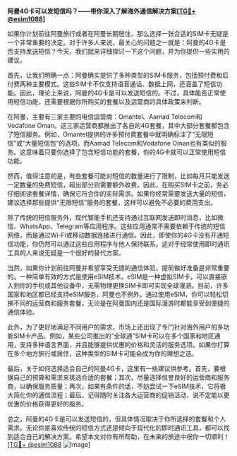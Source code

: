 **阿曼4G卡可以发短信吗？——带你深入了解海外通信解决方案[[TG💪+ @esim1088](https://t.me/s/esim1088)]**

如果你计划前往阿曼旅行或者在阿曼长期居住，那么选择一张合适的SIM卡无疑是一个非常重要的决定。对于许多人来说，最关心的问题之一就是：阿曼的4G卡是否支持发送短信？今天，我们就来详细探讨一下这个问题，并为你提供一些实用的建议。

首先，让我们明确一点：阿曼确实提供了多种类型的SIM卡服务，包括预付费和后付费两种主要模式。这些SIM卡不仅支持语音通话、数据上网，还涵盖了短信功能。因此，理论上来说，阿曼的4G卡是可以发送短信的。不过，具体能否正常使用短信功能，还需要根据你所购买的套餐以及运营商的具体政策来判断。

在阿曼，主要有三家主要的电信运营商：Omantel、Aamad Telecom和Vodafone Oman。这三家运营商都推出了各自的4G套餐，其中大部分套餐都包含了短信服务。例如，Omantel提供的许多预付费套餐中就明确标注了“无限短信”或“大量短信包”的选项。而Aamad Telecom和Vodafone Oman也有类似的服务。这意味着只要你选择了包含短信功能的套餐，你的4G卡就可以正常使用短信功能。

然而，值得注意的是，有些套餐可能对短信的数量进行了限制，比如每月只能发送一定数量的免费短信，超出部分则需要额外收费。因此，在购买SIM卡之前，务必仔细阅读套餐详情，确保它符合你的实际需求。如果你经常需要发送大量的短信，建议选择那些提供“无限短信”服务的套餐，这样可以避免不必要的费用支出。

除了传统的短信服务外，现代智能手机还支持通过互联网发送即时消息，比如微信、WhatsApp、Telegram等应用程序。这些应用通常不需要依赖于传统的短信网络，而是通过Wi-Fi或移动数据连接进行通信。因此，即使你的4G卡没有开通短信功能，你仍然可以通过这些应用程序与他人保持联系。这对于经常使用即时通讯工具的人来说无疑是一个很好的替代方案。

当然，如果你计划前往阿曼并希望享受无缝的通信体验，提前做好准备是非常重要的。一种简单有效的方式是使用eSIM技术。eSIM是一种虚拟SIM卡，可以直接嵌入到你的手机或其他设备中，无需物理更换SIM卡即可实现全球漫游。目前，许多国家和地区都已经支持eSIM服务，阿曼也不例外。通过使用eSIM，你可以轻松切换不同的运营商和服务套餐，无论是在阿曼国内还是国际漫游时都能享受到便捷的通信体验。

此外，为了更好地满足不同用户的需求，市场上还出现了专门针对海外用户的多功能SIM卡产品。例如，某些公司推出的“全球通”SIM卡可以在多个国家和地区通用，支持多种语言界面，并且能够提供优惠的价格和灵活的服务选项。如果你打算在多个地方旅行或居住，这种类型的SIM卡可能会成为你的理想之选。

最后，关于如何选择适合自己的阿曼4G卡，这里有一些建议供参考。首先，要根据自己的预算和需求来挑选合适的套餐；其次，尽量选择信誉良好的运营商和服务商，以确保服务质量；再次，如果有条件的话，不妨尝试一下eSIM技术，它将极大简化你的通信流程；最后，记得随时关注各大运营商的促销活动，说不定能以更优惠的价格获得更好的服务。

总之，阿曼的4G卡是可以发送短信的，但具体情况取决于你所选择的套餐和个人需求。无论你是喜欢传统的短信方式还是倾向于现代化的即时通讯工具，都可以找到适合自己的解决方案。希望本文对你有所帮助，在未来的旅途中祝你一切顺利！[[TG💪+ @esim1088](https://t.me/s/esim1088) ![Image](https://i.postimg.cc/4NQfJmqS/Snipaste-2025-05-13-00-14-12.png)]